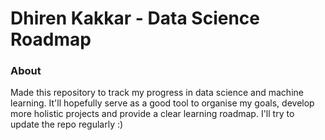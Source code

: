 # Dhiren Kakkar - Data Science Roadmap


### About

Made this repository to track my progress in data science and machine learning. It'll hopefully serve as a good tool to organise my goals, develop more holistic projects and provide a clear learning roadmap. I'll try to update the repo regularly :)

